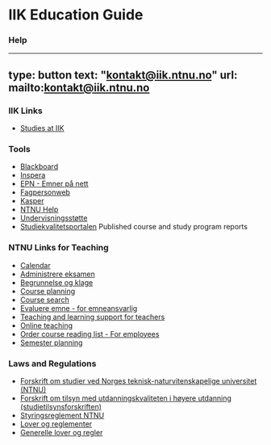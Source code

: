 
# IIK Education Guide


### Help

---
type: button
text: "kontakt@iik.ntnu.no"
url: mailto:kontakt@iik.ntnu.no
---


### IIK Links

* [Studies at IIK](https://innsida.ntnu.no/wiki/-/wiki/English/Studies+at+IIK)


### Tools

* [Blackboard](https://innsida.ntnu.no/blackboard)
* [Inspera](https://ntnu.inspera.no/admin)
* [EPN - Emner på nett](https://fsweb.no/epn/velgInstitusjon.jsf?inst=ntnu)
* [Fagpersonweb](https://fsweb.no/fagpersonweb/login.jsf?inst=fsntnu)
* [Kasper](https://studntnu.sharepoint.com/sites/studieplanlegging)
* [NTNU Help](https://innsida.ntnu.no/ntnuhjelp)
* [Undervisningsstøtte](https://innsida.ntnu.no/en/undervisningsstotte)
* [Studiekvalitetsportalen](https://innsida.ntnu.no/studiekvalitetsportalen/) Published course and study program reports


### NTNU Links for Teaching

* [Calendar](https://i.ntnu.no/en/studiekalender)
* [Administrere eksamen](https://i.ntnu.no/administrere-eksamen)
* [Begrunnelse og klage](https://i.ntnu.no/wiki/-/wiki/Norsk/Begrunnelse+og+klage)
* [Course planning](https://i.ntnu.no/emneansvarlig)
* [Course search](https://www.ntnu.no/studier/emner)
* [Evaluere emne - for emneansvarlig](https://i.ntnu.no/evaluere-emne)
* [Teaching and learning support for teachers](https://i.ntnu.no/undervisningsstotte)
* [Online teaching](https://i.ntnu.no/nettbasert-undervisning)
* [Order course reading list - For employees](https://i.ntnu.no/pensumforberedelse)
* [Semester planning](https://i.ntnu.no/planlegge-semesteret)

### Laws and Regulations

* [Forskrift om studier ved Norges teknisk-naturvitenskapelige universitet (NTNU)](https://lovdata.no/dokument/SF/forskrift/2015-12-08-1449)
* [Forskrift om tilsyn med utdanningskvaliteten i høyere utdanning (studietilsynsforskriften)](https://lovdata.no/dokument/SF/forskrift/2017-02-07-137)
* [Styringsreglement NTNU](https://innsida.ntnu.no/wiki/-/wiki/Norsk/Styringsreglement)
* [Lover og reglementer](https://innsida.ntnu.no/wiki/-/wiki/Norsk/lover+og+reglementer)
* [Generelle lover og regler](https://innsida.ntnu.no/wiki/-/wiki/Norsk/Generelle+lover+og+regler+-+studier)

